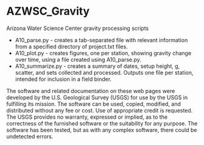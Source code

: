 # AZWSC_Gravity
Arizona Water Science Center gravity processing scripts

* A10_parse.py - creates a tab-separated file with relevant information from a specified directory of project.txt files.
* A10_plot.py - creates figures, one per station, showing gravity change over time, using a file created using A10_parse.py.
* A10_summarize.py - creates a summary of dates, setup height, g, scatter, and sets collected and processed. Outputs one file per station, intended for inclusion in a field binder.

The software and related documentation on these web pages were developed by the U.S. Geological Survey (USGS) for use by the USGS in fulfilling its mission. The software can be used, copied, modified, and distributed without any fee or cost. Use of appropriate credit is requested. The USGS provides no warranty, expressed or implied, as to the correctness of the furnished software or the suitability for any purpose. The software has been tested, but as with any complex software, there could be undetected errors.
